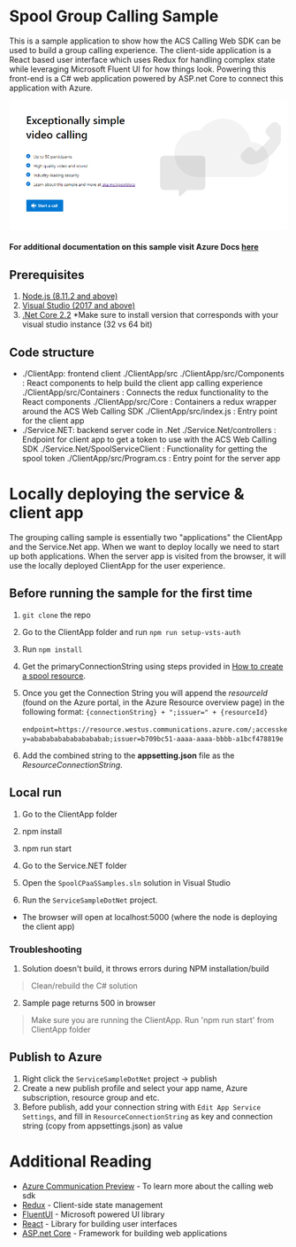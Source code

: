 # Spool Group Calling Sample

This is a sample application to show how the ACS Calling Web SDK can be used to build a group calling experience. The client-side application is a React based user interface which uses Redux for handling complex state while leveraging Microsoft Fluent UI for how things look. Powering this front-end is a C# web application powered by ASP.net Core to connect this application with Azure. 

![Homepage](./Media/homepage-sample-calling.png)

#### For additional documentation on this sample visit Azure Docs [here](TODO)

## Prerequisites

1. [Node.js (8.11.2 and above)](https://nodejs.org/en/download/)
2. [Visual Studio (2017 and above)](https://visualstudio.microsoft.com/vs/)
3. [.Net Core 2.2](https://dotnet.microsoft.com/download/dotnet-core/2.2) 
*Make sure to install version that corresponds with your visual studio instance (32 vs 64 bit)

## Code structure

* ./ClientApp: frontend client
		./ClientApp/src
			./ClientApp/src/Components : React components to help build the client app calling experience
			./ClientApp/src/Containers : Connects the redux functionality to the React components
			./ClientApp/src/Core : Containers a redux wrapper around the ACS Web Calling SDK
		./ClientApp/src/index.js : Entry point for the client app
* ./Service.NET: backend server code in .Net
		./Service.Net/controllers : Endpoint for client app to get a token to use with the ACS Web Calling SDK
		./Service.Net/SpoolServiceClient : Functionality for getting the spool token
		./ClientApp/src/Program.cs : Entry point for the server app

# Locally deploying the service & client app

The grouping calling sample is essentially two "applications" the ClientApp and the Service.Net app.
When we want to deploy locally we need to start up both applications. When the server app is visited
from the browser, it will use the locally deployed ClientApp for the user experience.

## Before running the sample for the first time
1. `git clone` the repo
2. Go to the ClientApp folder and run `npm run setup-vsts-auth`
3. Run `npm install`
4. Get the primaryConnectionString using steps provided in [How to create a spool resource](https://skype.visualstudio.com/SCC/_wiki/wikis/SCC.wiki/9198/Dogfooding). 
5. Once you get the Connection String you will append the *resourceId* (found on the Azure portal, in the Azure Resource overview page) in the following format: `{connectionString} + ";issuer=" + {resourceId}`

	`endpoint=https://resource.westus.communications.azure.com/;accesskey=abababababababababab;issuer=b709bc51-aaaa-aaaa-bbbb-a1bcf478819e`
	
6. Add the combined string to the **appsetting.json** file as the *ResourceConnectionString*.

## Local run
1. Go to the ClientApp folder
2. npm install
3. npm run start

4. Go to the Service.NET folder
5. Open the `SpoolCPaaSSamples.sln` solution in Visual Studio
6. Run the `ServiceSampleDotNet` project. 

* The browser will open at localhost:5000 (where the node is deploying the client app)

### Troubleshooting

1. Solution doesn\'t build, it throws errors during NPM installation/build
>
> Clean/rebuild the C# solution
>
2. Sample page returns 500 in browser
>
> Make sure you are running the ClientApp. Run 'npm run start' from ClientApp folder

## Publish to Azure

1. Right click the `ServiceSampleDotNet` project -> publish
2. Create a new publish profile and select your app name, Azure subscription, resource group and etc.
3. Before publish, add your connection string with `Edit App Service Settings`, and fill in `ResourceConnectionString` as key and connection string (copy from appsettings.json) as value

# Additional Reading

- [Azure Communication Preview](https://github.com/Azure/communication-preview) - To learn more about the  calling web sdk
- [Redux](https://redux.js.org/) - Client-side state management
- [FluentUI](https://developer.microsoft.com/en-us/fluentui#/) - Microsoft powered UI library
- [React](https://reactjs.org/) - Library for building user interfaces
- [ASP.net Core](https://docs.microsoft.com/en-us/aspnet/core/introduction-to-aspnet-core?view=aspnetcore-3.1) - Framework for building web applications
